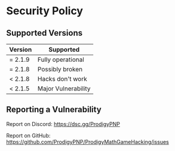 # Security Policy

## Supported Versions



| Version | Supported           |
|---------|---------------------|
| = 2.1.9 | Fully operational   |
| = 2.1.8 | Possibly broken     |
| < 2.1.8 | Hacks don't work    |
| < 2.1.5 | Major Vulnerability |

## Reporting a Vulnerability

Report on Discord: https://dsc.gg/ProdigyPNP

Report on GitHub: https://github.com/ProdigyPNP/ProdigyMathGameHacking/issues
